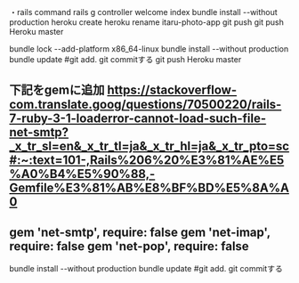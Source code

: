 ・rails command
rails g controller welcome index
bundle install --without production
heroku create
heroku rename itaru-photo-app
git push
git push Heroku master
<!-- platform エラー発生 -->
bundle lock --add-platform x86_64-linux
bundle install --without production
bundle update
#git add. git commitする
git push Heroku master
<!-- H10エラー発生
heroku run rails consoleでエラーの詳細を調べる。
cannot load such file -- net/pop (LoadError) エラー
-->
下記をgemに追加
https://stackoverflow-com.translate.goog/questions/70500220/rails-7-ruby-3-1-loaderror-cannot-load-such-file-net-smtp?_x_tr_sl=en&_x_tr_tl=ja&_x_tr_hl=ja&_x_tr_pto=sc#:~:text=101-,Rails%206%20%E3%81%AE%E5%A0%B4%E5%90%88,-Gemfile%E3%81%AB%E8%BF%BD%E5%8A%A0
----
gem 'net-smtp', require: false
gem 'net-imap', require: false
gem 'net-pop', require: false
----
bundle install --without production
bundle update
#git add. git commitする
